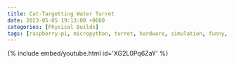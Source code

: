 ```yaml
---
title: Cat-Targetting Water Turret
date: 2023-05-05 19:13:00 +0600
categories: [Physical Builds]
tags: [raspberry-pi, micropython, turret, hardware, simulation, funny, video] 
---
```


{% include embed/youtube.html id='XG2L0Pq6ZaY' %}
